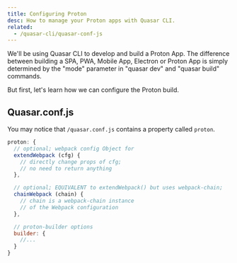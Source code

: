 ```yaml
---
title: Configuring Proton
desc: How to manage your Proton apps with Quasar CLI.
related:
  - /quasar-cli/quasar-conf-js
---
```

We'll be using Quasar CLI to develop and build a Proton App. The difference between building a SPA, PWA, Mobile App, Electron or Proton App is simply determined by the "mode" parameter in "quasar dev" and "quasar build" commands.

But first, let's learn how we can configure the Proton build.

## Quasar.conf.js
You may notice that `/quasar.conf.js` contains a property called `proton`.
```js
proton: {
  // optional; webpack config Object for
  extendWebpack (cfg) {
    // directly change props of cfg;
    // no need to return anything
  },

  // optional; EQUIVALENT to extendWebpack() but uses webpack-chain;
  chainWebpack (chain) {
    // chain is a webpack-chain instance
    // of the Webpack configuration
  },

  // proton-builder options
  builder: {
    //...
  }
}
```
